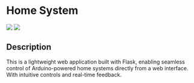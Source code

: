 # Home System


![](https://img.shields.io/badge/Version-0.1-red) ![](https://img.shields.io/badge/Project-Private-gold)

## Description
This is a lightweight web application built with Flask, enabling seamless control of Arduino-powered home systems directly from a web interface. With intuitive controls and real-time feedback.


